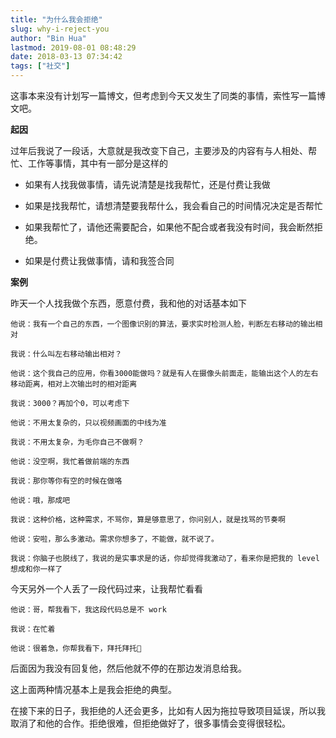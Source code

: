 ```yaml
---
title: "为什么我会拒绝"
slug: why-i-reject-you
author: "Bin Hua"
lastmod: 2019-08-01 08:48:29
date: 2018-03-13 07:34:42
tags: ["社交"]
---
```


这事本来没有计划写一篇博文，但考虑到今天又发生了同类的事情，索性写一篇博文吧。

**起因**

过年后我说了一段话，大意就是我改变下自己，主要涉及的内容有与人相处、帮忙、工作等事情，其中有一部分是这样的

- 如果有人找我做事情，请先说清楚是找我帮忙，还是付费让我做 

- 如果是找我帮忙，请想清楚要我帮什么，我会看自己的时间情况决定是否帮忙 

- 如果我帮忙了，请他还需要配合，如果他不配合或者我没有时间，我会断然拒绝。 

- 如果是付费让我做事情，请和我签合同 

**案例**

昨天一个人找我做个东西，愿意付费，我和他的对话基本如下

```
他说：我有一个自己的东西，一个图像识别的算法，要求实时检测人脸，判断左右移动的输出相对

我说：什么叫左右移动输出相对？

他说：这个我自己的应用，你看3000能做吗？就是有人在摄像头前面走，能输出这个人的左右移动距离，相对上次输出时的相对距离

我说：3000？再加个0，可以考虑下

他说：不用太复杂的，只以视频画面的中线为准

我说：不用太复杂，为毛你自己不做啊？

他说：没空啊，我忙着做前端的东西

我说：那你等你有空的时候在做咯

他说：哦，那成吧

我说：这种价格，这种需求，不骂你，算是够意思了，你问别人，就是找骂的节奏啊

他说：安啦，那么多激动。需求你想多了，不能做，就不说了。

我说：你脑子也脱线了，我说的是实事求是的话，你却觉得我激动了，看来你是把我的 level 想成和你一样了
```

今天另外一个人丢了一段代码过来，让我帮忙看看

```
他说：哥，帮我看下，我这段代码总是不 work

我说：在忙着

他说：很着急，你帮我看下，拜托拜托🙏
```

后面因为我没有回复他，然后他就不停的在那边发消息给我。

这上面两种情况基本上是我会拒绝的典型。

在接下来的日子，我拒绝的人还会更多，比如有人因为拖拉导致项目延误，所以我取消了和他的合作。拒绝很难，但拒绝做好了，很多事情会变得很轻松。